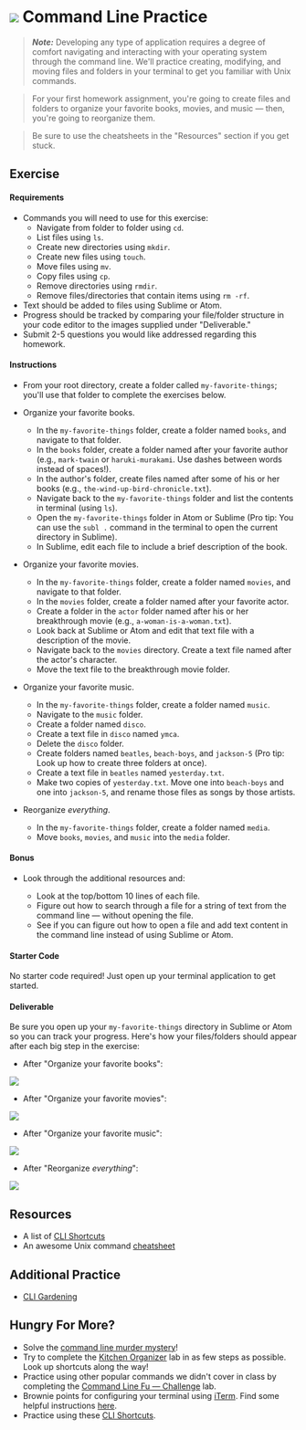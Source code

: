 

# ![](https://ga-dash.s3.amazonaws.com/production/assets/logo-9f88ae6c9c3871690e33280fcf557f33.png) Command Line Practice

> ***Note:*** Developing any type of application requires a degree of comfort navigating and interacting with your operating system through the command line. We'll practice creating, modifying, and moving files and folders in your terminal to get you familiar with Unix commands.

> For your first homework assignment, you're going to create files and folders to organize your favorite books, movies, and music — then, you're going to reorganize them.

> Be sure to use the cheatsheets in the "Resources" section if you get stuck.

## Exercise

#### Requirements
- Commands you will need to use for this exercise:
  - Navigate from folder to folder using `cd`.
  - List files using `ls`.
  - Create new directories using `mkdir`.
  - Create new files using `touch`.
  - Move files using `mv`.
  - Copy files using `cp`.
  - Remove directories using `rmdir`.
  - Remove files/directories that contain items using `rm -rf`.
- Text should be added to files using Sublime or Atom.
- Progress should be tracked by comparing your file/folder structure in your code editor to the images supplied under "Deliverable."
- Submit 2-5 questions you would like addressed regarding this homework.


#### Instructions

- From your root directory, create a folder called `my-favorite-things`; you'll use that folder to complete the exercises below.

- Organize your favorite books.

  - In the `my-favorite-things` folder, create a folder named `books`, and navigate to that folder.
  - In the `books` folder, create a folder named after your favorite author (e.g., `mark-twain` or `haruki-murakami`. Use dashes between words instead of spaces!).
  - In the author's folder, create files named after some of his or her books (e.g., `the-wind-up-bird-chronicle.txt`).
  - Navigate back to the `my-favorite-things` folder and list the contents in terminal (using `ls`).
  - Open the `my-favorite-things` folder in Atom or Sublime (Pro tip: You can use the `subl .` command in the terminal to open the current directory in Sublime).
  - In Sublime, edit each file to include a brief description of the book.


- Organize your favorite movies.

  - In the `my-favorite-things` folder, create a folder named `movies`, and navigate to that folder.
  - In the `movies` folder, create a folder named after your favorite actor.
  - Create a folder in the `actor` folder named after his or her breakthrough movie (e.g., `a-woman-is-a-woman.txt`).
  - Look back at Sublime or Atom and edit that text file with a description of the movie.
  - Navigate back to the `movies` directory. Create a text file named after the actor's character.
  - Move the text file to the breakthrough movie folder.

- Organize your favorite music.

  - In the `my-favorite-things` folder, create a folder named `music`.
  - Navigate to the `music` folder.
  - Create a folder named `disco`.
  - Create a text file in `disco` named `ymca`.
  - Delete the `disco` folder.
  - Create folders named `beatles`, `beach-boys`, and `jackson-5` (Pro tip: Look up how to create three folders at once).
  - Create a text file in `beatles` named `yesterday.txt`.
  - Make two copies of `yesterday.txt`. Move one into `beach-boys` and one into `jackson-5`, and rename those files as songs by those artists.


- Reorganize _everything_.

  - In the `my-favorite-things` folder, create a folder named `media`.
  - Move `books`, `movies`, and `music` into the `media` folder.

#### Bonus

- Look through the additional resources and:

  - Look at the top/bottom 10 lines of each file.
  - Figure out how to search through a file for a string of text from the command line — without opening the file.
  - See if you can figure out how to open a file and add text content in the command line instead of using Sublime or Atom.


#### Starter Code

No starter code required! Just open up your terminal application to get started.

#### Deliverable

Be sure you open up your `my-favorite-things` directory in Sublime or Atom so you can track your progress. Here's how your files/folders should appear after each big step in the exercise:

- After "Organize your favorite books":

![](screenshots/books.png)

- After "Organize your favorite movies":

![](screenshots/movie.png)

- After "Organize your favorite music":

![](screenshots/music.png)

- After "Reorganize _everything_":

![](screenshots/media.png)

## Resources
- A list of [CLI Shortcuts](https://gist.github.com/alexpchin/01caa027b825d5f98871)
- An awesome Unix command [cheatsheet](https://github.com/veltman/clmystery/blob/master/cheatsheet.md)


## Additional Practice
- [CLI Gardening](https://github.com/ga-dc/cli_gardening)

## Hungry For More?
- Solve the [command line murder mystery](https://github.com/WDI-SEA/command-line-murder-mystery)!
- Try to complete the [Kitchen Organizer](labs/kitchen/README.md) lab in as few steps as possible. Look up shortcuts along the way!
- Practice using other popular commands we didn't cover in class by completing the [Command Line Fu — Challenge](https://github.com/ga-wdi-exercises/command_line_fu) lab.
- Brownie points for configuring your terminal using [iTerm](https://www.iterm2.com/). Find some helpful instructions [here](http://yoderbacon.com/blog/2014/10/22/how-to-customize-iterm/).
- Practice using these [CLI Shortcuts](https://gist.github.com/alexpchin/01caa027b825d5f98871).
